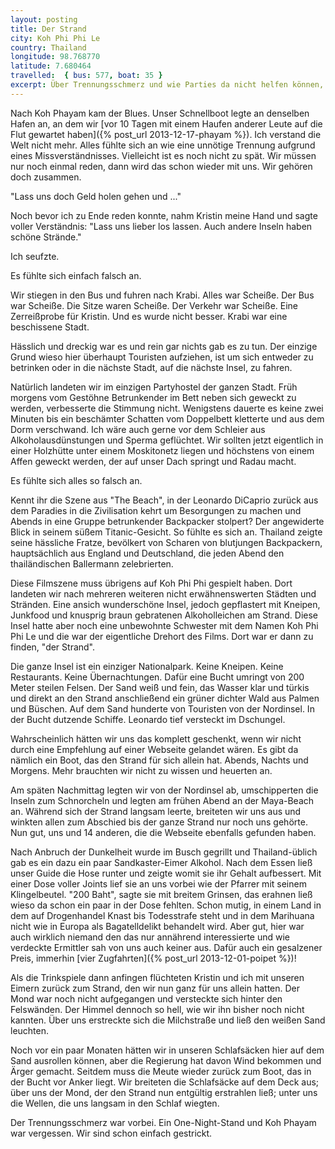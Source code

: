 ```yaml
---
layout: posting
title: Der Strand
city: Koh Phi Phi Le
country: Thailand
longitude: 98.768770
latitude: 7.680464
travelled:  { bus: 577, boat: 35 }
excerpt: Über Trennungsschmerz und wie Parties da nicht helfen können, als auch Leonardo DiCaprio und sein einsamer Strand.
---
```


Nach Koh Phayam kam der Blues. Unser Schnellboot legte an denselben Hafen an, an dem wir [vor 10 Tagen mit einem Haufen anderer Leute auf die Flut gewartet haben]({% post_url 2013-12-17-phayam %}). Ich verstand die Welt nicht mehr. Alles fühlte sich an wie eine unnötige Trennung aufgrund eines Missverständnisses. Vielleicht ist es noch nicht zu spät. Wir müssen nur noch einmal reden, dann wird das schon wieder mit uns. Wir gehören doch zusammen.

"Lass uns doch Geld holen gehen und ..." 

Noch bevor ich zu Ende reden konnte, nahm Kristin meine Hand und sagte voller Verständnis: "Lass uns lieber los lassen. Auch andere Inseln haben schöne Strände." 

Ich seufzte. 

Es fühlte sich einfach falsch an.

Wir stiegen in den Bus und fuhren nach Krabi. Alles war Scheiße. Der Bus war Scheiße. Die Sitze waren Scheiße. Der Verkehr war Scheiße. Eine Zerreißprobe für Kristin. Und es wurde nicht besser. Krabi war eine beschissene Stadt. 

Hässlich und dreckig war es und rein gar nichts gab es zu tun. Der einzige Grund wieso hier überhaupt Touristen aufziehen, ist um sich entweder zu betrinken oder in die nächste Stadt, auf die nächste Insel, zu fahren. 

Natürlich landeten wir im einzigen Partyhostel der ganzen Stadt. Früh morgens vom Gestöhne Betrunkender im Bett neben sich geweckt zu werden, verbesserte die Stimmung nicht. Wenigstens dauerte es keine zwei Minuten bis ein beschämter Schatten vom Doppelbett kletterte und aus dem Dorm verschwand. Ich wäre auch gerne vor dem Schleier aus Alkoholausdünstungen und Sperma geflüchtet. Wir sollten jetzt eigentlich in einer Holzhütte unter einem Moskitonetz liegen und höchstens von einem Affen geweckt werden, der auf unser Dach springt und Radau macht.

Es fühlte sich alles so falsch an. 

Kennt ihr die Szene aus "The Beach", in der Leonardo DiCaprio zurück aus dem Paradies in die Zivilisation kehrt um Besorgungen zu machen und Abends in eine Gruppe betrunkender Backpacker stolpert? Der angewiderte Blick in seinem süßem Titanic-Gesicht. So fühlte es sich an. Thailand zeigte seine hässliche Fratze, bevölkert von Scharen von blutjungen Backpackern, hauptsächlich aus England und Deutschland, die jeden Abend den thailändischen Ballermann zelebrierten.

Diese Filmszene muss übrigens auf Koh Phi Phi gespielt haben. Dort landeten wir nach mehreren weiteren nicht erwähnenswerten Städten und Stränden. Eine ansich wunderschöne Insel, jedoch gepflastert mit Kneipen, Junkfood und knusprig braun gebratenen Alkoholleichen am Strand. Diese Insel hatte aber noch eine unbewohnte Schwester mit dem Namen Koh Phi Phi Le und die war der eigentliche Drehort des Films. Dort war er dann zu finden,  "der Strand".

Die ganze Insel ist ein einziger Nationalpark. Keine Kneipen. Keine Restaurants. Keine Übernachtungen. Dafür eine Bucht umringt von 200 Meter steilen Felsen. Der Sand weiß und fein, das Wasser klar und türkis und direkt an den Strand anschließend ein grüner dichter Wald aus Palmen und Büschen. Auf dem Sand hunderte von Touristen von der Nordinsel. In der Bucht dutzende Schiffe. Leonardo tief versteckt im Dschungel.

Wahrscheinlich hätten wir uns das komplett geschenkt, wenn wir nicht durch eine Empfehlung auf einer Webseite gelandet wären. Es gibt da nämlich ein Boot, das den Strand für sich allein hat. Abends, Nachts und Morgens. Mehr brauchten wir nicht zu wissen und heuerten an.

Am späten Nachmittag legten wir von der Nordinsel ab, umschipperten die Inseln zum Schnorcheln und legten am frühen Abend an der Maya-Beach an. Während sich der Strand langsam leerte, breiteten wir uns aus und winkten allen zum Abschied bis der ganze Strand nur noch uns gehörte. Nun gut, uns und 14 anderen, die die Webseite ebenfalls gefunden haben.

Nach Anbruch der Dunkelheit wurde im Busch gegrillt und Thailand-üblich gab es ein dazu ein paar Sandkaster-Eimer Alkohol. Nach dem Essen ließ unser Guide die Hose runter und zeigte womit sie ihr Gehalt aufbessert. Mit einer Dose voller Joints lief sie an uns vorbei wie der Pfarrer mit seinem Klingelbeutel. "200 Baht", sagte sie mit breitem Grinsen, das erahnen ließ wieso da schon ein paar in der Dose fehlten. Schon mutig, in einem Land in dem auf Drogenhandel Knast bis Todesstrafe steht und in dem Marihuana nicht wie in Europa als Bagatelldelikt behandelt wird. Aber gut, hier war auch wirklich niemand den das nur annährend interessierte und wie verdeckte Ermittler sah von uns auch keiner aus. Dafür auch ein gesalzener Preis, immerhin [vier Zugfahrten]({% post_url 2013-12-01-poipet %})!

Als die Trinkspiele dann anfingen flüchteten Kristin und ich mit unseren Eimern zurück zum Strand, den wir nun ganz für uns allein hatten. Der Mond war noch nicht aufgegangen und versteckte sich hinter den Felswänden. Der Himmel dennoch so hell, wie wir ihn bisher noch nicht kannten. Über uns erstreckte sich die Milchstraße und ließ den weißen Sand leuchten. 

Noch vor ein paar Monaten hätten wir in unseren Schlafsäcken hier auf dem Sand ausrollen können, aber die Regierung hat davon Wind bekommen und Ärger gemacht. Seitdem muss die Meute wieder zurück zum Boot, das in der Bucht vor Anker liegt. Wir breiteten die Schlafsäcke auf dem Deck aus; über uns der Mond, der den Strand nun entgültig erstrahlen ließ; unter uns die Wellen, die uns langsam in den Schlaf wiegten. 

Der Trennungsschmerz war vorbei. Ein One-Night-Stand und Koh Phayam war vergessen. Wir sind schon einfach gestrickt. 